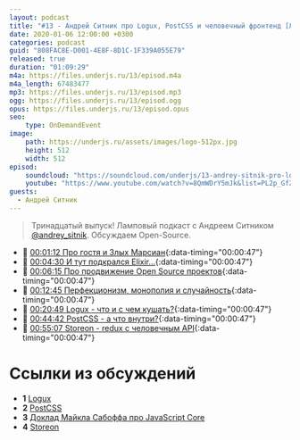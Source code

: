 ```yaml
---
layout: podcast
title: "#13 - Андрей Ситник про Logux, PostCSS и человечный фронтенд [Ламповый]"
date: 2020-01-06 12:00:00 +0300
categories: podcast
guid: "808FAC8E-D001-4E8F-8D1C-1F339A055E79"
released: true
duration: "01:09:29"
m4a: https://files.underjs.ru/13/episod.m4a
m4a_length: 67483477
mp3: https://files.underjs.ru/13/episod.mp3
ogg: https://files.underjs.ru/13/episod.ogg
opus: https://files.underjs.ru/13/episod.opus
seo:
    type: OnDemandEvent
image:
    path: https://underjs.ru/assets/images/logo-512px.jpg
    height: 512
    width: 512
episod:
    soundcloud: "https://soundcloud.com/underjs/13-andrey-sitnik-pro-logux-postcss-i-chelovechnyy-frontend-lampovyy"
    youtube: "https://www.youtube.com/watch?v=8QmWDrY5mJk&list=PL2p_GfZz-_1OWXrKUZRBc8LzMz5FJNXW7"
guests:
  - Андрей Ситник
---
```


> Тринадцатый выпуск! Ламповый подкаст с Андреем Ситником [@andrey_sitnik](https://twitter.com/andrey_sitnik). Обсуждаем Open-Source.

- 🤔 [00:01:12 Про гостя и Злых Марсиан](#){:data-timing="00:00:47"}
- 🤔 [00:04:30 И тут подкрался Elixir...](#){:data-timing="00:00:47"}
- 🤔 [00:06:15 Про продвижение Open Source проектов](#){:data-timing="00:00:47"}
- 🤔 [00:12:45 Перфекционизм, монополия и случайность](#){:data-timing="00:00:47"}
- 🤔 [00:20:49 Logux - что и с чем кушать?](#){:data-timing="00:00:47"}
- 🤔 [00:44:42 PostCSS - а что внутри?](#){:data-timing="00:00:47"}
- 🤔 [00:55:07 Storeon - redux с человечным API](#){:data-timing="00:00:47"}

# Ссылки из обсуждений

- <b id="note1">1</b> [Logux](https://github.com/logux)
- <b id="note1">2</b> [PostCSS](https://github.com/postcss/postcss)
- <b id="note2">3</b> [Доклад Майкла Сабоффа про JavaScript Core](https://www.youtube.com/watch?v=mtVBAcy7AKA)
- <b id="note1">4</b> [Storeon](https://github.com/storeon/storeon)
